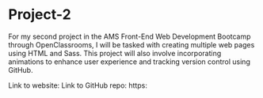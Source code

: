 # Project-2

For my second project in the AMS Front-End Web Development Bootcamp through OpenClassrooms, I will be tasked with creating multiple web pages using HTML and Sass. This project will also involve incorporating animations to enhance user experience and tracking version control using GitHub.

Link to website:
Link to GitHub repo: https:
